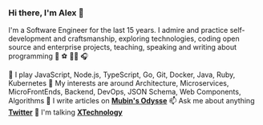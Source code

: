 ### Hi there, I'm Alex 👋

<!-- About me -->
<p>
I'm a Software Engineer for the last 15 years. I admire and practice self-development and craftsmanship, exploring technologies, coding open source and enterprise projects, teaching, speaking and writing about programming 👋 ⚽️ 🧑‍💻 🎧
</p>

🔭 I play JavaScript, Node.js, TypeScript, Go, Git, Docker, Java, Ruby, Kubernetes
🌱 My interests are around Architecture, Microservices, MicroFrontEnds, Backend, DevOps, JSON Schema, Web Components, Algorithms
📝 I write articles on **[Mubin's Odysse](https://korzio.medium.com/)**
📫 Ask me about anything **[Twitter](http://twitter.com/AlexKorzhikov)**
💬 I'm talking **[XTechnology](https://xtechnology.dev/)**
